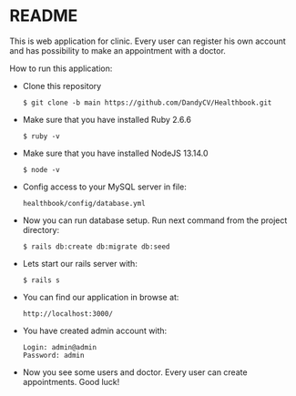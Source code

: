 # README

This is web application for clinic. Every user can register his own account and has possibility to make an appointment with a doctor.

How to run this application:

* Clone this repository 
  ```test
  $ git clone -b main https://github.com/DandyCV/Healthbook.git
  ``` 

* Make sure that you have installed Ruby 2.6.6
  ```test
  $ ruby -v
  ```

* Make sure that you have installed NodeJS 13.14.0
  ```test
  $ node -v
  ```

* Config access to your MySQL server in file:
  ```test
  healthbook/config/database.yml
  ```

* Now you can run database setup. Run next command from the project directory:
  ```test
  $ rails db:create db:migrate db:seed
  ```

* Lets start our rails server with:
  ```test
  $ rails s
  ```
  
* You can find our application in browse at:
    ```test
    http://localhost:3000/
    ```

* You have created admin account with:
  ```test
  Login: admin@admin
  Password: admin
  ```

* Now you see some users and doctor. Every user can create appointments. Good luck!

